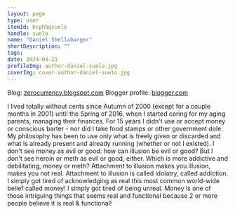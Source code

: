 ```yaml
---
layout: page
type: user
itemId: bcphbqsuelo
handle: suelo
name: "Daniel Shellabarger"
shortDescription: ""
tags:
date: 2024-04-21
profileImg: author-daniel-suelo.jpg
coverImg: cover-author-daniel-suelo.jpg
---
```


Blog: [zerocurrency.blogspot.com](http://zerocurrency.blogspot.com/)
Blogger profile: [blogger.com](https://www.blogger.com/profile/13739011165937473840)

I lived totally without cents since Autumn of 2000 (except for a couple months in 2001) until the Spring of 2016, when I started caring for my aging parents, managing their finances. For 15 years I didn't use or accept money or conscious barter - nor did I take food stamps or other government dole. My philosophy has been to use only what is freely given or discarded and what is already present and already running (whether or not I existed). I don't see money as evil or good: how can illusion be evil or good? But I don't see heroin or meth as evil or good, either. Which is more addictive and debilitating, money or meth? Attachment to illusion makes you illusion, makes you not real. Attachment to illusion is called idolatry, called addiction. I simply got tired of acknowledging as real this most common world-wide belief called money! I simply got tired of being unreal. Money is one of those intriguing things that seems real and functional because 2 or more people believe it is real & functional!
